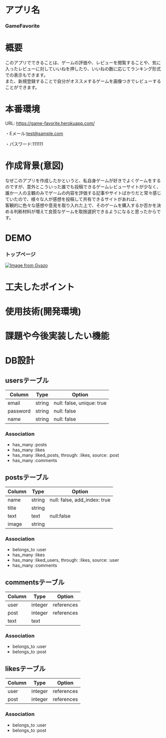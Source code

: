 # アプリ名
### GameFavorite

# 概要
このアプリでできることは、ゲームの評価や、レビューを閲覧することや、気に入ったレビューに対していいねを押したり、いいねの数に応じてランキング形式での表示もできます。  
また、新規登録することで自分がオススメするゲームを画像つきでレビューすることができます。

# 本番環境
URL: https://game-favorite.herokuapp.com/

・Eメール:test@sample.com

・パスワード:111111

# 作成背景(意図)
なぜこのアプリを作成したかというと、私自身ゲームが好きでよくゲームをするのですが、意外とこういった誰でも投稿できるゲームレビューサイトが少なく、  
誰か一人の主観のみでゲームの内容を評価する記事やサイトばかりだと常々感じていたので、様々な人が感想を投稿して共有できるサイトがあれば、  
客観的に色々な感想や意見を取り入れた上で、そのゲームを購入するか否かを決める判断材料が増えて良質なゲームを取捨選択できるようになると思ったからです。


# DEMO
### トップページ

[![Image from Gyazo](https://i.gyazo.com/f8815f398c201c8b512dbd7f8411daa7.png)](https://gyazo.com/f8815f398c201c8b512dbd7f8411daa7)


# 工夫したポイント


# 使用技術(開発環境)


# 課題や今後実装したい機能


# DB設計
## usersテーブル
|Column|Type|Option|
|------|----|------|
|email|string|null: false, unique: true|
|password|string|null: false|
|name|string|null: false|
### Association
- has_many :posts
- has_many :likes
- has_many :liked_posts, through: :likes, source: :post
- has_many :comments

## postsテーブル
|Column|Type|Option|
|------|----|------|
|name|string|null: false, add_index: true|
|title|string||
|text|text|null:false|
|image|string||
### Association
- belongs_to :user
- has_many :likes
- has_many :liked_users, through: :likes, source: :user
- has_many :comments

## commentsテーブル
|Column|Type|Option|
|------|----|------|
|user|integer|references|null: false, foreign_key: true|
|post|integer|references|null: false, foreign_key: true|
|text|text||
### Association
- belongs_to :user
- belongs_to :post

## likesテーブル
|Column|Type|Option|
|------|----|------|
|user|integer|references|null: false, foreign_key: true|
|post|integer|references|null: false, foreign_key: true|
### Association
- belongs_to :user
- belongs_to :post
